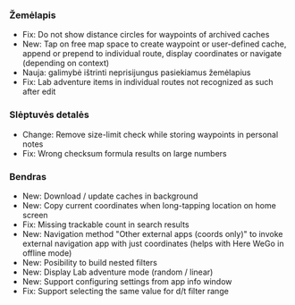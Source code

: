 
### Žemėlapis
- Fix: Do not show distance circles for waypoints of archived caches
- New: Tap on free map space to create waypoint or user-defined cache, append or prepend to individual route, display coordinates or navigate (depending on context)
- Nauja: galimybė ištrinti neprisijungus pasiekiamus žemėlapius
- Fix: Lab adventure items in individual routes not recognized as such after edit

### Slėptuvės detalės
- Change: Remove size-limit check while storing waypoints in personal notes
- Fix: Wrong checksum formula results on large numbers

### Bendras
- New: Download / update caches in background
- New: Copy current coordinates when long-tapping location on home screen
- Fix: Missing trackable count in search results
- New: Navigation method "Other external apps (coords only)" to invoke external navigation app with just coordinates (helps with Here WeGo in offline mode)
- New: Posibility to build nested filters
- New: Display Lab adventure mode (random / linear)
- New: Support configuring settings from app info window
- Fix: Support selecting the same value for d/t filter range
